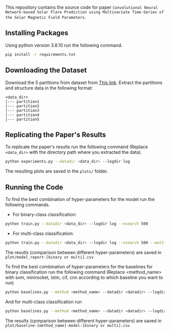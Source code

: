 This repository contains the source code for paper `Convolutional Neural
Network-based Solar Flare Prediction using Multivariate Time-Series of the Solar
Magnetic Field Parameters`.

## Installing Packages

Using python version 3.8.10 run the following command.

```bash
pip install -r requirements.txt
```

## Downloading the Dataset

Download the 5 partitions from dataset
from [This link](https://dataverse.harvard.edu/dataset.xhtml?persistentId=doi:10.7910/DVN/EBCFKM).
Extract the partitions and structure data in the following format:

```text
<data_dir>
|--- partition1
|--- partition2
|--- partition3
|--- partition4
|--- partition5
```

## Replicating the Paper's Results

To replicate the paper's results run the following command (Replace `<data_dir>`
with the directory path where you extracted the data).

```bash
python experiments.py --datadir <data_dir> --logdir log
```

The resulting plots are saved in the `plots/` folder.

## Running the Code

To find the best combination of hyper-parameters for the model run the following
commands.

* For binary-class classification:

```bash
python train.py --datadir <data_dir> --logdir log --nsearch 500
```

* For multi-class classification:

```bash
python train.py --datadir <data_dir> --logdir log --nsearch 500 --multi
```

The resutls (comparison between different hyper-parameters) are saved
in `plot/model_report-[binary or multi].csv`

To find the best combination of hyper-parameters for the baselines for binary
classification run the following command (Replace <method_name> with svm,
minirocket, lstm, cif, cnn according to which baseline you want to run)

```bash
python baselines.py --method <method_name> --datadir <datadir> --logdir log --paramsearch 200
```

And for multi-class classification run

```bash
python baselines.py --method <method_name> --datadir <datadir> --logdir log --paramsearch 300 --multi
```

The results (cpmparison between different hyper-parameters) are saved
in `plot/baseline-[method_name]-model-[binary or multi].csv` 